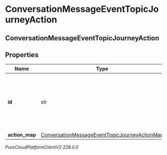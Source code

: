 # ConversationMessageEventTopicJourneyAction

## ConversationMessageEventTopicJourneyAction

## Properties

|Name | Type | Description | Notes|
|------------ | ------------- | ------------- | -------------|
| **id** | str | The ID of an action from the Journey System (an action is spawned from an actionMap) | [optional] |
| **action_map** | [ConversationMessageEventTopicJourneyActionMap](ConversationMessageEventTopicJourneyActionMap) |  | [optional] |



_PureCloudPlatformClientV2 228.0.0_
